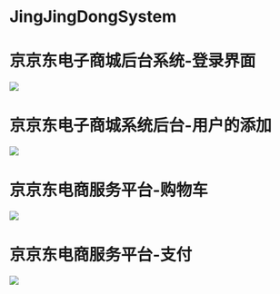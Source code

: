 # JingJingDongSystem

<h1>京京东电子商城后台系统-登录界面</h1>

![](https://assets.codemart.com/upload/72911654498617573.png)

<h1>京京东电子商城系统后台-用户的添加</h1>

![](https://assets.codemart.com/upload/7131654498612819.png)

<h1>京京东电商服务平台-购物车</h1>

![](https://assets.codemart.com/upload/84561654498621306.png)

<h1>京京东电商服务平台-支付</h1>

![](https://assets.codemart.com/upload/51681654498623760.png)
